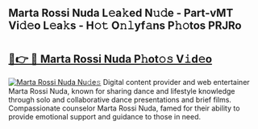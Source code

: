 ## Marta Rossi Nuda L𝚎a𝚔ed N𝚞𝚍e - Part-vMT Vi𝚍𝚎o L𝚎a𝚔s - H𝚘𝚝 O𝚗𝚕yf𝚊ns P𝚑𝚘tos PRJRo

# <h2><a href="http://kf54d0.oniu.top/?m=Marta+Rossi+Nuda">🔗👉 🔴 Marta Rossi Nuda P𝚑ot𝚘𝚜 V𝚒d𝚎o</a></h2>

[![Marta Rossi Nuda Nu𝚍e𝚜](https://i.imgur.com/0qMVB7G.gif)](http://kf54d0.oniu.top/?m=Marta+Rossi+Nuda)
Digital content provider and web entertainer Marta Rossi Nuda, known for sharing dance and lifestyle knowledge through solo and collaborative dance presentations and brief films. Compassionate counselor Marta Rossi Nuda, famed for their ability to provide emotional support and guidance to those in need.  
